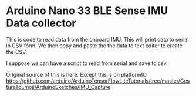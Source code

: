 # Arduino Nano 33 BLE Sense IMU Data collector

This is code to read data from the onboard IMU. This will print data to serial in CSV form. We then copy and paste the the data to text editor to create the CSV. 

I suppose we can have a script to read from serial and save to csv. 

Original source of this is here. Except this is on platformIO
https://github.com/arduino/ArduinoTensorFlowLiteTutorials/tree/master/GestureToEmoji/ArduinoSketches/IMU_Capture